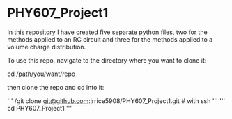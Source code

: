 # PHY607_Project1

In this repository I have created five separate python files, two for the methods applied to an RC circuit and three for the methods applied to a volume charge distribution. 

To use this repo, navigate to the directory where you want to clone it:

cd /path/you/want/repo 

then clone the repo and cd into it:

'''
 /git clone git@github.com:jrrice5908/PHY607_Project1.git # with ssh
'''
'''
 cd PHY607_Project1
'''
